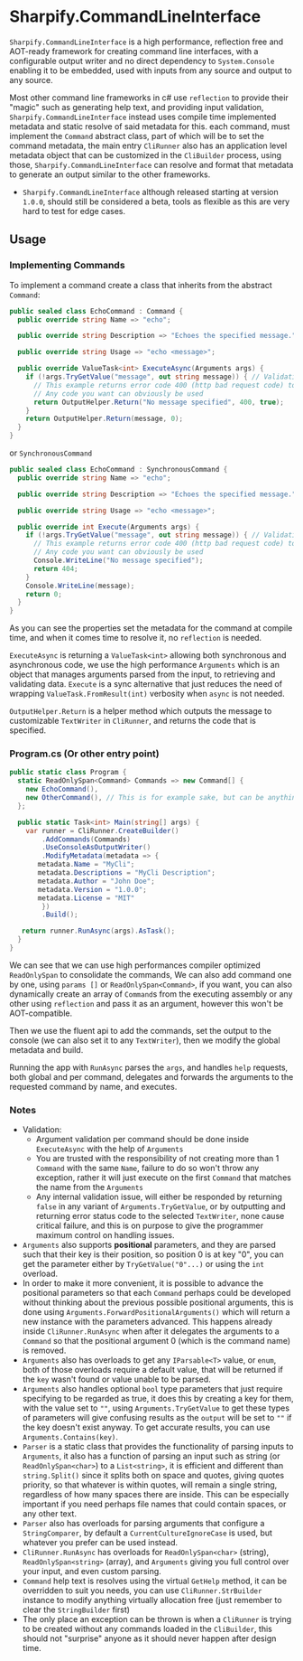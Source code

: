 # Sharpify.CommandLineInterface

`Sharpify.CommandLineInterface` is a high performance, reflection free and AOT-ready framework for creating command line interfaces, with a configurable output writer and no direct dependency to `System.Console` enabling it to be embedded, used with inputs from any source and output to any source.

Most other command line frameworks in c# use `reflection` to provide their "magic" such as generating help text, and providing input validation, `Sharpify.CommandLineInterface` instead uses compile time implemented metadata and static resolve of said metadata for this. each command, must implement the `Command` abstract class, part of which will be to set the command metadata, the main entry `CliRunner` also has an application level metadata object that can be customized in the `CliBuilder` process, using those, `Sharpify.CommandLineInterface` can resolve and format that metadata to generate an output similar to the other frameworks.

* `Sharpify.CommandLineInterface` although released starting at version `1.0.0`, should still be considered a beta, tools as flexible as this are very hard to test for edge cases.

## Usage

### Implementing Commands

To implement a command create a class that inherits from the abstract `Command`:

```csharp
public sealed class EchoCommand : Command {
  public override string Name => "echo";

  public override string Description => "Echoes the specified message.";

  public override string Usage => "echo <message>";

  public override ValueTask<int> ExecuteAsync(Arguments args) {
    if (!args.TryGetValue("message", out string message)) { // Validation
      // This example returns error code 400 (http bad request code) to signal client error
      // Any code you want can obviously be used
      return OutputHelper.Return("No message specified", 400, true);
    }
    return OutputHelper.Return(message, 0);
  }
}
```

or `SynchronousCommand`

```csharp
public sealed class EchoCommand : SynchronousCommand {
  public override string Name => "echo";

  public override string Description => "Echoes the specified message.";

  public override string Usage => "echo <message>";

  public override int Execute(Arguments args) {
    if (!args.TryGetValue("message", out string message)) { // Validation
      // This example returns error code 400 (http bad request code) to signal client error
      // Any code you want can obviously be used
      Console.WriteLine("No message specified");
      return 404;
    }
    Console.WriteLine(message);
    return 0;
  }
}
```

As you can see the properties set the metadata for the command at compile time, and when it comes time to resolve it, no `reflection` is needed.

`ExecuteAsync` is returning a `ValueTask<int>` allowing both synchronous and asynchronous code, we use the high performance `Arguments` which is an object that manages arguments parsed from the input, to retrieving and validating data. `Execute` is a sync alternative that just reduces the need of wrapping `ValueTask.FromResult(int)` verbosity when `async` is not needed.

`OutputHelper.Return` is a helper method which outputs the message to customizable `TextWriter` in `CliRunner`, and returns the code that is specified.

### Program.cs (Or other entry point)

```csharp
public static class Program {
  static ReadOnlySpan<Command> Commands => new Command[] {
    new EchoCommand(),
    new OtherCommand(), // This is for example sake, but can be anything
  };

  public static Task<int> Main(string[] args) {
    var runner = CliRunner.CreateBuilder()
        .AddCommands(Commands)
        .UseConsoleAsOutputWriter()
        .ModifyMetadata(metadata => {
       metadata.Name = "MyCli";
       metadata.Descriptions = "MyCli Description";
       metadata.Author = "John Doe";
       metadata.Version = "1.0.0";
       metadata.License = "MIT"
        })
        .Build();

   return runner.RunAsync(args).AsTask();
  }
}
```

We can see that we can use high performances compiler optimized `ReadOnlySpan` to consolidate the commands,
We can also add command one by one, using `params []` or `ReadOnlySpan<Command>`, if you want, you can also dynamically create an array of `Command`s from the executing assembly or any other using `reflection` and pass it as an argument, however this won't be AOT-compatible.

Then we use the fluent api to add the commands, set the output to the console (we can also set it to any `TextWriter`), then we modify the global metadata and build.

Running the app with `RunAsync` parses the `args`, and handles `help` requests, both global and per command, delegates and forwards the arguments to the requested command by name, and executes.

### Notes

* Validation:
  * Argument validation per command should be done inside `ExecuteAsync` with the help of `Arguments`
  * You are trusted with the responsibility of not creating more than 1 `Command` with the same `Name`, failure to do so won't throw any exception, rather it will just execute on the first `Command` that matches the name from the `Arguments`
  * Any internal validation issue, will either be responded by returning `false` in any variant of `Arguments.TryGetValue`, or by outputting and returning error status code to the selected `TextWriter`, none cause critical failure, and this is on purpose to give the programmer maximum control on handling issues.
* `Arguments` also supports **positional** parameters, and they are parsed such that their key is their position, so position 0 is at key "0", you can get the parameter either by `TryGetValue("0"...)` or using the `int` overload.
* In order to make it more convenient, it is possible to advance the positional parameters so that each `Command` perhaps could be developed without thinking about the previous possible positional arguments, this is done using `Arguments.ForwardPositionalArguments()` which will return a new instance with the parameters advanced. This happens already inside `CliRunner.RunAsync` when after it delegates the arguments to a `Command` so that the positional argument 0 (which is the command name) is removed.
* `Arguments` also has overloads to get any `IParsable<T>` value, or `enum`, both of those overloads require a default value, that will be returned if the `key` wasn't found or value unable to be parsed.
* `Arguments` also handles optional `bool` type parameters that just require specifying to be regarded as true, it does this by creating a key for them, with the value set to `""`, using `Arguments.TryGetValue` to get these types of parameters will give confusing results as the `output` will be set to `""` if the key doesn't exist anyway. To get accurate results, you can use `Arguments.Contains(key)`.
* `Parser` is a static class that provides the functionality of parsing inputs to `Arguments`, it also has a function of parsing an input such as string (or `ReadOnlySpan<char>`) to a `List<string>`, it is efficient and different than `string.Split()` since it splits both on space and quotes, giving quotes priority, so that whatever is within quotes, will remain a single string, regardless of how many spaces there are inside. This can be especially important if you need perhaps file names that could contain spaces, or any other text.
* `Parser` also has overloads for parsing arguments that configure a `StringComparer`, by default a `CurrentCultureIgnoreCase` is used, but whatever you prefer can be used instead.
* `CliRunner.RunAsync` has overloads for `ReadOnlySpan<char>` (string), `ReadOnlySpan<string>` (array), and `Arguments` giving you full control over your input, and even custom parsing.
* `Command` help text is resolves using the virtual `GetHelp` method, it can be overridden to suit you needs, you can use `CliRunner.StrBuilder` instance to modify anything virtually allocation free (just remember to clear the `StringBuilder` first)
* The only place an exception can be thrown is when a `CliRunner` is trying to be created without any commands loaded in the `CliBuilder`, this should not "surprise" anyone as it should never happen after design time.
